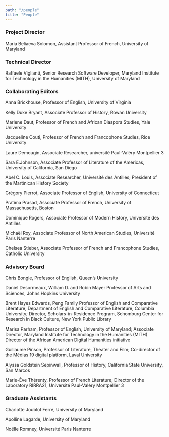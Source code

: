 ```yaml
---
path: "/people"
title: "People"
---
```

### Project Director 
Maria Beliaeva Solomon, Assistant Professor of French, University of Maryland

### Technical Director
Raffaele Viglianti, Senior Research Software Developer, Maryland Institute for Technology in the Humanities (MITH), University of Maryland

### Collaborating Editors
Anna Brickhouse, Professor of English, University of Virginia  

Kelly Duke Bryant, Associate Professor of History, Rowan University  

Marlene Daut, Professor of French and African Diaspora Studies, Yale University  

Jacqueline Couti, Professor of French and Francophone Studies, Rice University  

Laure Demougin, Associate Researcher, université Paul-Valéry Montpellier 3  

Sara E.Johnson, Associate Professor of Literature of the Americas, University of California, San Diego  

Abel C. Louis, Associate Researcher, Université des Antilles; President of the Martinican History Society  

Grégory Pierrot, Associate Professor of English, University of Connecticut  

Pratima Prasad, Associate Professor of French, University of Massachusetts, Boston  

Dominique Rogers, Associate Professor of Modern History, Université des Antilles  

Michaël Roy, Associate Professor of North American Studies, Université Paris Nanterre  

Chelsea Stieber, Associate Professor of French and Francophone Studies, Catholic University

### Advisory Board
Chris Bongie, Professor of English, Queen’s University  

Daniel Desormeaux, William D. and Robin Mayer Professor of Arts and Sciences, Johns Hopkins University  

Brent Hayes Edwards, Peng Family Professor of English and Comparative Literature, Department of English and Comparative Literature, Columbia University; Director, Scholars-in-Residence Program, Schomburg Center for Research in Black Culture, New York Public Library  

Marisa Parham, Professor of English, University of Maryland; Associate Director, Maryland Institute for Technology in the Humanities (MITH) Director of the African American Digital Humanities initiative  

Guillaume Pinson, Professor of Literature, Theater and Film; Co-director of the Médias 19 digital platform, Laval University  

Alyssa Goldstein Sepinwall, Professor of History, California State University, San Marcos  

Marie-Ève Thérenty, Professor of French Literature; Director of the Laboratory RIRRA21, Université Paul-Valéry Montpellier 3  

### Graduate Assistants
Charlotte Joublot Ferré, University of Maryland  

Apolline Lagarde, University of Maryland  

Noëlle Romney, Université Paris Nanterre